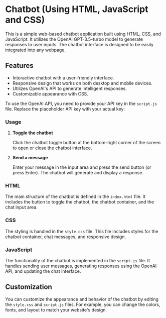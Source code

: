 # Chatbot (Using HTML, JavaScript and CSS)

This is a simple web-based chatbot application built using HTML, CSS, and JavaScript. It utilizes the OpenAI GPT-3.5-turbo model to generate responses to user inputs. The chatbot interface is designed to be easily integrated into any webpage.

## Features

- Interactive chatbot with a user-friendly interface.
- Responsive design that works on both desktop and mobile devices.
- Utilizes OpenAI's API to generate intelligent responses.
- Customizable appearance with CSS.

To use the OpenAI API, you need to provide your API key in the `script.js` file. Replace the placeholder API key with your actual key:

### Usage

1. **Toggle the chatbot**

   Click the chatbot toggle button at the bottom-right corner of the screen to open or close the chatbot interface.

2. **Send a message**

   Enter your message in the input area and press the send button (or press Enter). The chatbot will generate and display a response.

### HTML

The main structure of the chatbot is defined in the `index.html` file. It includes the button to toggle the chatbot, the chatbot container, and the chat input area.

### CSS

The styling is handled in the `style.css` file. This file includes styles for the chatbot container, chat messages, and responsive design.

### JavaScript

The functionality of the chatbot is implemented in the `script.js` file. It handles sending user messages, generating responses using the OpenAI API, and updating the chat interface.

## Customization

You can customize the appearance and behavior of the chatbot by editing the `style.css` and `script.js` files. For example, you can change the colors, fonts, and layout to match your website's design.
